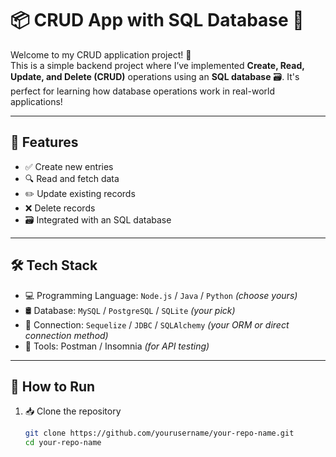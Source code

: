 # 📦 CRUD App with SQL Database 🚀

Welcome to my CRUD application project! 🎉  
This is a simple backend project where I’ve implemented **Create, Read, Update, and Delete (CRUD)** operations using an **SQL database** 🗃️. It's perfect for learning how database operations work in real-world applications!

---

## 📌 Features

- ✅ Create new entries  
- 🔍 Read and fetch data  
- ✏️ Update existing records  
- ❌ Delete records  
- 🗃️ Integrated with an SQL database  

---

## 🛠️ Tech Stack

- 💻 Programming Language: `Node.js` / `Java` / `Python` *(choose yours)*  
- 🛢️ Database: `MySQL` / `PostgreSQL` / `SQLite` *(your pick)*  
- 🔗 Connection: `Sequelize` / `JDBC` / `SQLAlchemy` *(your ORM or direct connection method)*  
- 🧪 Tools: Postman / Insomnia *(for API testing)*  

---

## 🚀 How to Run

1. 📥 Clone the repository  
   ```bash
   git clone https://github.com/yourusername/your-repo-name.git
   cd your-repo-name
